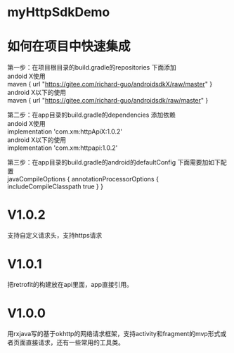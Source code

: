 # myHttpSdkDemo
# 如何在项目中快速集成
第一步：在项目根目录的build.gradle的repositories 下面添加    
andoid X使用          
    maven { url "https://gitee.com/richard-guo/androidsdkX/raw/master" }     
android X以下的使用         
    maven { url "https://gitee.com/richard-guo/androidsdk/raw/master" }   

第二步：在app目录的build.gradle的dependencies  添加依赖       
andoid X使用       
    implementation 'com.xm:httpApiX:1.0.2'    
android X以下的使用    
    implementation 'com.xm:httpapi:1.0.2'    

第三步：在app目录的build.gradle的android的defaultConfig 下面需要加如下配置      
 javaCompileOptions {
     annotationProcessorOptions {
          includeCompileClasspath true
      }
 }
 #
 # V1.0.2
  支持自定义请求头，支持https请求
 # V1.0.1
  把retrofit的构建放在api里面，app直接引用。                     
 # V1.0.0
  用rxjava写的基于okhttp的网络请求框架，支持activity和fragment的mvp形式或者页面直接请求，还有一些常用的工具类。


